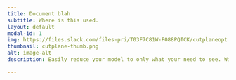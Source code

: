 ```yaml
---
title: Document blah
subtitle: Where is this used.
layout: default
modal-id: 1
img: https://files.slack.com/files-pri/T03F7C81W-F088PQTCK/cutplaneopt.gif
thumbnail: cutplane-thumb.png
alt: image-alt
description: Easily reduce your model to only what your need to see. With live feedback every slide of your finger.

---
```

